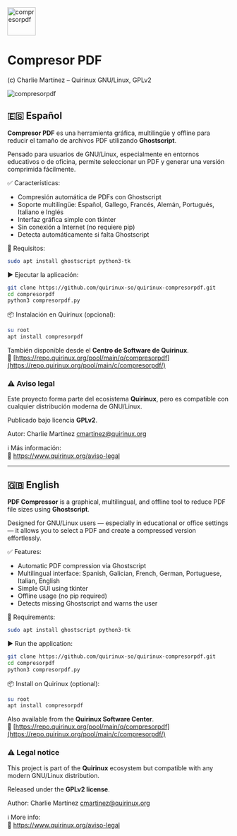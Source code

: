 
<img width="64" height="64" alt="compresorpdf" src="https://github.com/user-attachments/assets/58bcba57-ef85-4af1-b000-2fdf4de4e2f6" />

# Compresor PDF

(c) Charlie Martínez – Quirinux GNU/Linux, GPLv2

![compresorpdf](https://github.com/user-attachments/assets/6dab20ee-9023-40bf-a758-704057061609)

## 🇪🇸 Español

**Compresor PDF** es una herramienta gráfica, multilingüe y offline para reducir el tamaño de archivos PDF utilizando **Ghostscript**.

Pensado para usuarios de GNU/Linux, especialmente en entornos educativos o de oficina, permite seleccionar un PDF y generar una versión comprimida fácilmente.

✅ Características:

- Compresión automática de PDFs con Ghostscript  
- Soporte multilingüe: Español, Gallego, Francés, Alemán, Portugués, Italiano e Inglés  
- Interfaz gráfica simple con tkinter  
- Sin conexión a Internet (no requiere pip)  
- Detecta automáticamente si falta Ghostscript  

🔧 Requisitos:

```bash
sudo apt install ghostscript python3-tk
```

▶️ Ejecutar la aplicación:

```bash
git clone https://github.com/quirinux-so/quirinux-compresorpdf.git
cd compresorpdf
python3 compresorpdf.py
```

📦 Instalación en Quirinux (opcional):

```bash
su root
apt install compresorpdf
```

También disponible desde el **Centro de Software de Quirinux**.  
🔗 [https://repo.quirinux.org/pool/main/q/compresorpdf](https://repo.quirinux.org/pool/main/c/compresorpdf/)

### ⚠️ Aviso legal

Este proyecto forma parte del ecosistema **Quirinux**, pero es compatible con cualquier distribución moderna de GNU/Linux.

Publicado bajo licencia **GPLv2**.

Autor: Charlie Martínez <cmartinez@quirinux.org>

ℹ️ Más información:  
🔗 https://www.quirinux.org/aviso-legal

---

## 🇬🇧 English

**PDF Compressor** is a graphical, multilingual, and offline tool to reduce PDF file sizes using **Ghostscript**.

Designed for GNU/Linux users — especially in educational or office settings — it allows you to select a PDF and create a compressed version effortlessly.

✅ Features:

- Automatic PDF compression via Ghostscript  
- Multilingual interface: Spanish, Galician, French, German, Portuguese, Italian, English  
- Simple GUI using tkinter  
- Offline usage (no pip required)  
- Detects missing Ghostscript and warns the user  

🔧 Requirements:

```bash
sudo apt install ghostscript python3-tk
```

▶️ Run the application:

```bash
git clone https://github.com/quirinux-so/quirinux-compresorpdf.git
cd compresorpdf
python3 compresorpdf.py
```

📦 Install on Quirinux (optional):

```bash
su root
apt install compresorpdf
```

Also available from the **Quirinux Software Center**.  
🔗 [https://repo.quirinux.org/pool/main/q/compresorpdf](https://repo.quirinux.org/pool/main/c/compresorpdf/)

### ⚠️ Legal notice

This project is part of the **Quirinux** ecosystem but compatible with any modern GNU/Linux distribution.

Released under the **GPLv2 license**.

Author: Charlie Martínez <cmartinez@quirinux.org>

ℹ️ More info:  
🔗 https://www.quirinux.org/aviso-legal
